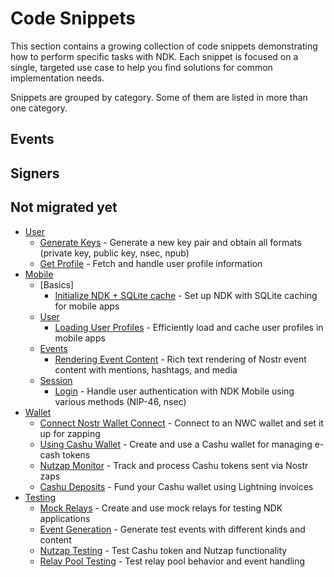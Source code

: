 # Code Snippets

This section contains a growing collection of code snippets demonstrating how to perform specific tasks with NDK. 
Each snippet is focused on a single, targeted use case to help you find solutions for common implementation needs.

Snippets are grouped by category. Some of them are listed in more than one category.

## Events

<!--@include: ./snippets/events.md -->

## Signers

<!--@include: ./snippets/signers.md -->


## Not migrated yet


- [User](./user/)
    - [Generate Keys](./user/generate-keys.md) - Generate a new key pair and obtain all formats (private key, public key, nsec, npub)
    - [Get Profile](./user/get-profile.md) - Fetch and handle user profile information
- [Mobile](./mobile/)
    - [Basics]
        - [Initialize NDK + SQLite cache](./mobile/ndk/initializing-ndk.md) - Set up NDK with SQLite caching for mobile apps
    - [User](./mobile/user/)
        - [Loading User Profiles](./mobile/user/loading-user-profiles.md) - Efficiently load and cache user profiles in mobile apps
    - [Events](./mobile/events/)
        - [Rendering Event Content](./mobile/events/rendering-event-content.md) - Rich text rendering of Nostr event content with mentions, hashtags, and media
    - [Session](./mobile/session/)
        - [Login](./mobile/session/login.md) - Handle user authentication with NDK Mobile using various methods (NIP-46, nsec)
- [Wallet](./wallet/)
    - [Connect Nostr Wallet Connect](./wallet/connect-nwc.md) - Connect to an NWC wallet and set it up for zapping
    - [Using Cashu Wallet](./wallet/using-cashu-wallet.md) - Create and use a Cashu wallet for managing e-cash tokens
    - [Nutzap Monitor](./wallet/nutzap-monitor.md) - Track and process Cashu tokens sent via Nostr zaps
    - [Cashu Deposits](./wallet/cashu-deposits.md) - Fund your Cashu wallet using Lightning invoices
- [Testing](./testing/)
    - [Mock Relays](./testing/mock-relays.md) - Create and use mock relays for testing NDK applications
    - [Event Generation](./testing/event-generation.md) - Generate test events with different kinds and content
    - [Nutzap Testing](./testing/nutzap-testing.md) - Test Cashu token and Nutzap functionality
    - [Relay Pool Testing](./testing/relay-pool-testing.md) - Test relay pool behavior and event handling